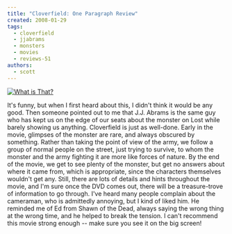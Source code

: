 ```yaml
---
title: "Cloverfield: One Paragraph Review"
created: 2008-01-29
tags:
  - cloverfield
  - jjabrams
  - monsters
  - movies
  - reviews-51
authors:
  - scott
---
```


[![What is That?](/images/2229057198_8832795e1c.jpg)](http://www.flickr.com/photos/spaceninja/2229057198/)

It's funny, but when I first heard about this, I didn't think it would be any good. Then someone pointed out to me that J.J. Abrams is the same guy who has kept us on the edge of our seats about the monster on Lost while barely showing us anything. Cloverfield is just as well-done. Early in the movie, glimpses of the monster are rare, and always obscured by something. Rather than taking the point of view of the army, we follow a group of normal people on the street, just trying to survive, to whom the monster and the army fighting it are more like forces of nature. By the end of the movie, we get to see plenty of the monster, but get no answers about where it came from, which is appropriate, since the characters themselves wouldn't get any. Still, there are lots of details and hints throughout the movie, and I'm sure once the DVD comes out, there will be a treasure-trove of information to go through. I've heard many people complain about the cameraman, who is admittedly annoying, but I kind of liked him. He reminded me of Ed from Shawn of the Dead, always saying the wrong thing at the wrong time, and he helped to break the tension. I can't recommend this movie strong enough -- make sure you see it on the big screen!
